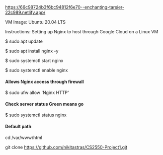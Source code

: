 https://66c98724b3f6bc94812f6e70--enchanting-tarsier-22c989.netlify.app/

VM Image: Ubuntu 20.04 LTS

Instructions:
Setting up Nginx to host through Google Cloud on a Linux VM


$ sudo apt update

$ sudo apt install nginx -y

$ sudo systemctl start nginx

$ sudo systemctl enable nginx
#### Allows Nginx access through firewall
$ sudo ufw allow 'Nginx HTTP'
#### Check server status Green means go
$ sudo systemctl status nginx
#### Default path
cd /var/www/html

git clone https://github.com/nikitastras/CS2550-Project1.git

